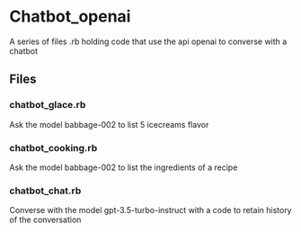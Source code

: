 # Chatbot_openai

A series of files .rb holding code that use the api openai to converse with a chatbot

## Files

### chatbot_glace.rb

Ask the model babbage-002 to list 5 icecreams flavor

### chatbot_cooking.rb

Ask the model babbage-002 to list the ingredients of a recipe

### chatbot_chat.rb

Converse with the model gpt-3.5-turbo-instruct with a code to retain history of the conversation